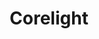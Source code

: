 ---
blog: https://corelight.com/blog
codehost: https://github.com/corelight
facebook: https://facebook.com/CorelightInc
linkedin: https://linkedin.com/company/corelight
logohandle: corelight
sort: corelight
title: Corelight
twitter: https://x.com/corelight_inc
website: https://corelight.com/
youtube: https://youtube.com/c/CorelightInc
---